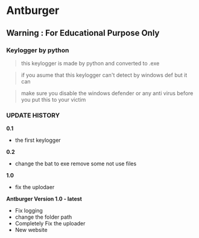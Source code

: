 # Antburger
## Warning : For Educational Purpose Only
### Keylogger by python
> this keylogger is made by python and converted to .exe

> if you asume that this keylogger can't detect by windows def but it can

> make sure you disable the windows defender or any anti virus before you put this to your victim



### UPDATE HISTORY

**0.1**
- the first keylogger

**0.2**
- change the bat to exe remove some not use files

**1.0**
- fix the uplodaer

**Antburger Version 1.0 - latest** 
- Fix logging
- change the folder path
- Completely Fix the uploader
- New website 
